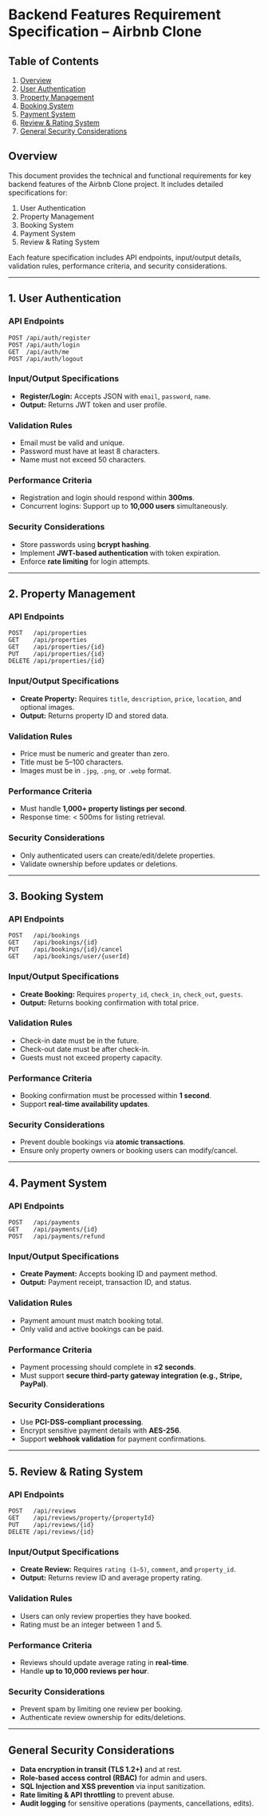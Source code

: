 # Backend Features Requirement Specification – Airbnb Clone

## Table of Contents
1. [Overview](#overview)
2. [User Authentication](#1-user-authentication)
3. [Property Management](#2-property-management)
4. [Booking System](#3-booking-system)
5. [Payment System](#4-payment-system)
6. [Review & Rating System](#5-review--rating-system)
7. [General Security Considerations](#general-security-considerations)

## Overview
This document provides the technical and functional requirements for key backend features of the Airbnb Clone project. It includes detailed specifications for:

1. User Authentication  
2. Property Management  
3. Booking System  
4. Payment System  
5. Review & Rating System  

Each feature specification includes API endpoints, input/output details, validation rules, performance criteria, and security considerations.

---

## 1. User Authentication

### API Endpoints
```http
POST /api/auth/register
POST /api/auth/login
GET  /api/auth/me
POST /api/auth/logout
```

### Input/Output Specifications
- **Register/Login:** Accepts JSON with `email`, `password`, `name`.  
- **Output:** Returns JWT token and user profile.

### Validation Rules
- Email must be valid and unique.  
- Password must have at least 8 characters.  
- Name must not exceed 50 characters.

### Performance Criteria
- Registration and login should respond within **300ms**.  
- Concurrent logins: Support up to **10,000 users** simultaneously.

### Security Considerations
- Store passwords using **bcrypt hashing**.  
- Implement **JWT-based authentication** with token expiration.  
- Enforce **rate limiting** for login attempts.

---

## 2. Property Management

### API Endpoints
```http
POST   /api/properties
GET    /api/properties
GET    /api/properties/{id}
PUT    /api/properties/{id}
DELETE /api/properties/{id}
```

### Input/Output Specifications
- **Create Property:** Requires `title`, `description`, `price`, `location`, and optional images.  
- **Output:** Returns property ID and stored data.

### Validation Rules
- Price must be numeric and greater than zero.  
- Title must be 5–100 characters.  
- Images must be in `.jpg`, `.png`, or `.webp` format.

### Performance Criteria
- Must handle **1,000+ property listings per second**.  
- Response time: < 500ms for listing retrieval.

### Security Considerations
- Only authenticated users can create/edit/delete properties.  
- Validate ownership before updates or deletions.

---

## 3. Booking System

### API Endpoints
```http
POST   /api/bookings
GET    /api/bookings/{id}
PUT    /api/bookings/{id}/cancel
GET    /api/bookings/user/{userId}
```

### Input/Output Specifications
- **Create Booking:** Requires `property_id`, `check_in`, `check_out`, `guests`.  
- **Output:** Returns booking confirmation with total price.

### Validation Rules
- Check-in date must be in the future.  
- Check-out date must be after check-in.  
- Guests must not exceed property capacity.

### Performance Criteria
- Booking confirmation must be processed within **1 second**.  
- Support **real-time availability updates**.

### Security Considerations
- Prevent double bookings via **atomic transactions**.  
- Ensure only property owners or booking users can modify/cancel.

---

## 4. Payment System

### API Endpoints
```http
POST   /api/payments
GET    /api/payments/{id}
POST   /api/payments/refund
```

### Input/Output Specifications
- **Create Payment:** Accepts booking ID and payment method.  
- **Output:** Payment receipt, transaction ID, and status.

### Validation Rules
- Payment amount must match booking total.  
- Only valid and active bookings can be paid.

### Performance Criteria
- Payment processing should complete in **≤2 seconds**.  
- Must support **secure third-party gateway integration (e.g., Stripe, PayPal)**.

### Security Considerations
- Use **PCI-DSS-compliant processing**.  
- Encrypt sensitive payment details with **AES-256**.  
- Support **webhook validation** for payment confirmations.

---

## 5. Review & Rating System

### API Endpoints
```http
POST   /api/reviews
GET    /api/reviews/property/{propertyId}
PUT    /api/reviews/{id}
DELETE /api/reviews/{id}
```

### Input/Output Specifications
- **Create Review:** Requires `rating (1–5)`, `comment`, and `property_id`.  
- **Output:** Returns review ID and average property rating.

### Validation Rules
- Users can only review properties they have booked.  
- Rating must be an integer between 1 and 5.

### Performance Criteria
- Reviews should update average rating in **real-time**.  
- Handle **up to 10,000 reviews per hour**.

### Security Considerations
- Prevent spam by limiting one review per booking.  
- Authenticate review ownership for edits/deletions.

---

## General Security Considerations
- **Data encryption in transit (TLS 1.2+)** and at rest.  
- **Role-based access control (RBAC)** for admin and users.  
- **SQL Injection and XSS prevention** via input sanitization.  
- **Rate limiting & API throttling** to prevent abuse.  
- **Audit logging** for sensitive operations (payments, cancellations, edits).
